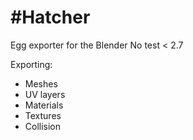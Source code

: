 #Hatcher
=====
Egg exporter for the Blender No test < 2.7

Exporting:
- Meshes
- UV layers
- Materials
- Textures
- Collision 
